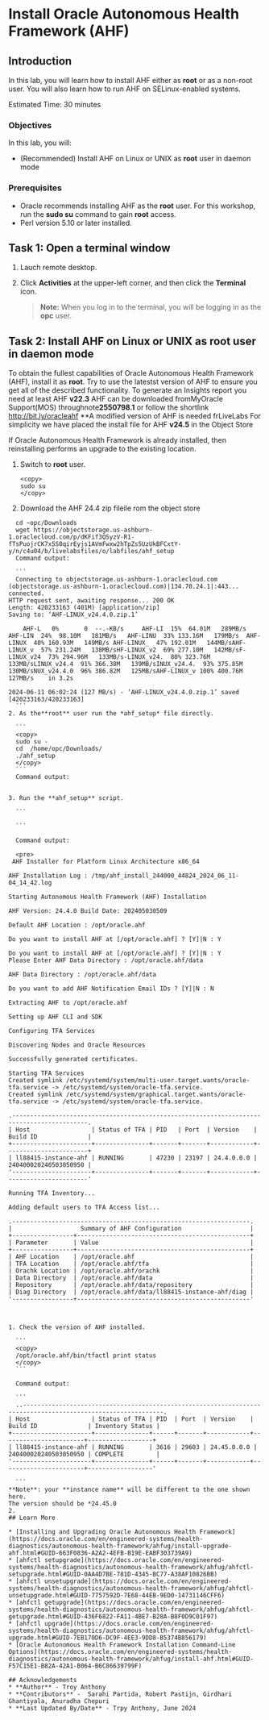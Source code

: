 # Install Oracle Autonomous Health Framework (AHF)

## Introduction

In this lab, you will learn how to install AHF either as **root** or as a non-root user. You will also learn how to run AHF on SELinux-enabled systems.

Estimated Time: 30 minutes

### Objectives

In this lab, you will:
* (Recommended) Install AHF on Linux or UNIX as **root** user in daemon mode


### Prerequisites

* Oracle recommends installing AHF as the **root** user. For this workshop, run the **sudo su** command to gain **root** access.
* Perl version 5.10 or later installed.

## Task 1: Open a terminal window

1. Lauch remote desktop.
2. Click **Activities** at the upper-left corner, and then click the **Terminal** icon.

    >**Note:** When you log in to the terminal, you will be logging in as the **opc** user.

## Task 2: Install AHF on Linux or UNIX as root user in daemon mode

To obtain the fullest capabilities of Oracle Autonomous Health Framework (AHF), install it as **root**.
Try to use the latestst version of AHF to ensure you get all of the described functionality.
To generate an Insights report you need at least AHF **v22.3**
AHF can be downloaded fromMyOracle Support(MOS) throughnote**2550798.1** or follow the shortlink http://bit.ly/oracleahf
**A modified version of AHF is needed frLiveLabs For simplicity we have placed the install file for AHF **v24.5** in the Object Store

If Oracle Autonomous Health Framework is already installed, then reinstalling performs an upgrade to the existing location.



1. Switch to **root** user.

    ```
    <copy>
    sudo su
    </copy>
    ```
2. Download the AHF 24.4 zip fileile rom the object store
  ```
    cd ~opc/Downloads
    wget https://objectstorage.us-ashburn-1.oraclecloud.com/p/dKFif3QSyzV-R1-fTsPuojrCK7x5S0qirEyjs1AVmFwxw2hTpZs5UzUkBFCxtY-y/n/c4u04/b/livelabsfiles/o/labfiles/ahf_setup
    Command output:

    ```
    Connecting to objectstorage.us-ashburn-1.oraclecloud.com (objectstorage.us-ashburn-1.oraclecloud.com)|134.70.24.1|:443... connected.
HTTP request sent, awaiting response... 200 OK
Length: 420233163 (401M) [application/zip]
Saving to: ‘AHF-LINUX_v24.4.0.zip.1’

      AHF-L   0%       0  --.-KB/s     AHF-LI  15%  64.01M   289MB/s    AHF-LIN  24%  98.10M   181MB/s   AHF-LINU  33% 133.16M   179MB/s  AHF-LINUX  40% 160.93M   149MB/s AHF-LINUX_  47% 192.01M   144MB/sAHF-LINUX_v  57% 231.24M   138MB/sHF-LINUX_v2  69% 277.10M   142MB/sF-LINUX_v24  73% 294.96M   133MB/s-LINUX_v24.  80% 323.76M   133MB/sLINUX_v24.4  91% 366.38M   139MB/sINUX_v24.4.  93% 375.85M   130MB/sNUX_v24.4.0  96% 386.82M   125MB/sAHF-LINUX_v 100% 400.76M   127MB/s    in 3.2s    

2024-06-11 06:02:24 (127 MB/s) - ‘AHF-LINUX_v24.4.0.zip.1’ saved [420233163/420233163]
    ```
2. As the**root** user run the *ahf_setup* file directly.

    ```
    <copy>
    sudo su -
    cd  /home/opc/Downloads/
    ./ahf_setup
    </copy>
    ```
    Command output:


3. Run the **ahf_setup** script.

    ```
   
    ```

    Command output:

    <pre>
   AHF Installer for Platform Linux Architecture x86_64

AHF Installation Log : /tmp/ahf_install_244000_44824_2024_06_11-04_14_42.log

Starting Autonomous Health Framework (AHF) Installation

AHF Version: 24.4.0 Build Date: 202405030509

Default AHF Location : /opt/oracle.ahf

Do you want to install AHF at [/opt/oracle.ahf] ? [Y]|N : Y

Do you want to install AHF at [/opt/oracle.ahf] ? [Y]|N : Y
Please Enter AHF Data Directory : /opt/oracle.ahf/data

AHF Data Directory : /opt/oracle.ahf/data

Do you want to add AHF Notification Email IDs ? [Y]|N : N

Extracting AHF to /opt/oracle.ahf

Setting up AHF CLI and SDK

Configuring TFA Services

Discovering Nodes and Oracle Resources

Successfully generated certificates.

Starting TFA Services
Created symlink /etc/systemd/system/multi-user.target.wants/oracle-tfa.service -> /etc/systemd/system/oracle-tfa.service.
Created symlink /etc/systemd/system/graphical.target.wants/oracle-tfa.service -> /etc/systemd/system/oracle-tfa.service.

.-------------------------------------------------------------------------------------------.
| Host                 | Status of TFA | PID   | Port  | Version    | Build ID              |
+----------------------+---------------+-------+-------+------------+-----------------------+
| ll88415-instance-ahf | RUNNING       | 47230 | 23197 | 24.4.0.0.0 | 240400020240503050950 |
'----------------------+---------------+-------+-------+------------+-----------------------'

Running TFA Inventory...

Adding default users to TFA Access list...

.------------------------------------------------------------------.
|                   Summary of AHF Configuration                   |
+-----------------+------------------------------------------------+
| Parameter       | Value                                          |
+-----------------+------------------------------------------------+
| AHF Location    | /opt/oracle.ahf                                |
| TFA Location    | /opt/oracle.ahf/tfa                            |
| Orachk Location | /opt/oracle.ahf/orachk                         |
| Data Directory  | /opt/oracle.ahf/data                           |
| Repository      | /opt/oracle.ahf/data/repository                |
| Diag Directory  | /opt/oracle.ahf/data/ll88415-instance-ahf/diag |
'-----------------+------------------------------------------------'



1. Check the version of AHF installed.

    ```
    <copy>
    /opt/oracle.ahf/bin/tfactl print status
    </copy>
    ```

  	Command output:

    ```
    ..-------------------------------------------------------------------------------------------------------------.
| Host                 | Status of TFA | PID  | Port  | Version    | Build ID              | Inventory Status |
+----------------------+---------------+------+-------+------------+-----------------------+------------------+
| ll88415-instance-ahf | RUNNING       | 3616 | 29603 | 24.45.0.0.0 | 240400020240503050950 | COMPLETE         |
'----------------------+---------------+------+-------+------------+-----------------------+------------------'

    ```
**Note**: your **instance name** will be different to the one shown here.
The version should be *24.45.0
2. 
## Learn More

* [Installing and Upgrading Oracle Autonomous Health Framework](https://docs.oracle.com/en/engineered-systems/health-diagnostics/autonomous-health-framework/ahfug/install-upgrade-ahf.html#GUID-663F0836-A2A2-4EFB-B19E-EABF303739A9)
* [ahfctl setupgrade](https://docs.oracle.com/en/engineered-systems/health-diagnostics/autonomous-health-framework/ahfug/ahfctl-setupgrade.html#GUID-0AA4D7BE-781D-4345-BC77-A38AF10826BB)
* [ahfctl unsetupgrade](https://docs.oracle.com/en/engineered-systems/health-diagnostics/autonomous-health-framework/ahfug/ahfctl-unsetupgrade.html#GUID-7757592D-7E68-44EB-9ED0-14731146CFF6)
* [ahfctl getupgrade](https://docs.oracle.com/en/engineered-systems/health-diagnostics/autonomous-health-framework/ahfug/ahfctl-getupgrade.html#GUID-436F6822-FA11-4BE7-B28A-B8F0D9C01F97)
* [ahfctl upgrade](https://docs.oracle.com/en/engineered-systems/health-diagnostics/autonomous-health-framework/ahfug/ahfctl-upgrade.html#GUID-7EB170D6-DC9F-4EE3-9DD8-B5374B856179)
* [Oracle Autonomous Health Framework Installation Command-Line Options](https://docs.oracle.com/en/engineered-systems/health-diagnostics/autonomous-health-framework/ahfug/install-ahf.html#GUID-F57C15E1-B82A-42A1-B064-B6C86639799F)

## Acknowledgements
* **Author** - Troy Anthony
* **Contributors** -  Sarahi Partida, Robert Pastijn, Girdhari Ghantiyala, Anuradha Chepuri
* **Last Updated By/Date** - Trpy Anthony, June 2024
